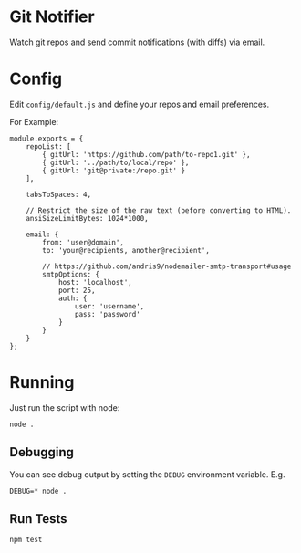 # Git Notifier

Watch git repos and send commit notifications (with diffs) via email.

# Config

Edit ```config/default.js``` and define your repos and email preferences.

For Example:

    module.exports = {
        repoList: [
            { gitUrl: 'https://github.com/path/to-repo1.git' },
            { gitUrl: '../path/to/local/repo' },
            { gitUrl: 'git@private:/repo.git' }
        ],

        tabsToSpaces: 4,

        // Restrict the size of the raw text (before converting to HTML).
        ansiSizeLimitBytes: 1024*1000,

        email: {
            from: 'user@domain',
            to: 'your@recipients, another@recipient',

            // https://github.com/andris9/nodemailer-smtp-transport#usage
            smtpOptions: {
                host: 'localhost',
                port: 25,
                auth: {
                    user: 'username',
                    pass: 'password'
                }
            }
        }
    };

# Running

Just run the script with node:

    node .

## Debugging

You can see debug output by setting the ```DEBUG``` environment variable. E.g.

    DEBUG=* node .

## Run Tests

    npm test
